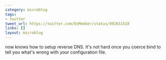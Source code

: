 ```yaml
---
category: microblog
tags:
- twitter
tweet_url: https://twitter.com/ExMember/status/992631518
links: []
layout: microblog
---
```

now knows how to setup reverse DNS. It's not hard once you coerce bind to tell you what's wrong with your configuration file.
